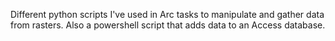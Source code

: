 Different python scripts I've used in Arc tasks to manipulate and gather data from rasters. Also a powershell script that adds data to an Access database.
